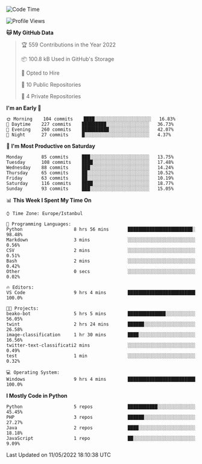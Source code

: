 <!--START_SECTION:waka-->
![Code Time](http://img.shields.io/badge/Code%20Time-199%20hrs%207%20mins-blue)

![Profile Views](http://img.shields.io/badge/Profile%20Views-1-blue)

**🐱 My GitHub Data** 

> 🏆 559 Contributions in the Year 2022
 > 
> 📦 100.8 kB Used in GitHub's Storage 
 > 
> 💼 Opted to Hire
 > 
> 📜 10 Public Repositories 
 > 
> 🔑 4 Private Repositories  
 > 
**I'm an Early 🐤** 

```text
🌞 Morning    104 commits    ████░░░░░░░░░░░░░░░░░░░░░   16.83% 
🌆 Daytime    227 commits    █████████░░░░░░░░░░░░░░░░   36.73% 
🌃 Evening    260 commits    ██████████░░░░░░░░░░░░░░░   42.07% 
🌙 Night      27 commits     █░░░░░░░░░░░░░░░░░░░░░░░░   4.37%

```
📅 **I'm Most Productive on Saturday** 

```text
Monday       85 commits     ███░░░░░░░░░░░░░░░░░░░░░░   13.75% 
Tuesday      108 commits    ████░░░░░░░░░░░░░░░░░░░░░   17.48% 
Wednesday    88 commits     ███░░░░░░░░░░░░░░░░░░░░░░   14.24% 
Thursday     65 commits     ██░░░░░░░░░░░░░░░░░░░░░░░   10.52% 
Friday       63 commits     ██░░░░░░░░░░░░░░░░░░░░░░░   10.19% 
Saturday     116 commits    ████░░░░░░░░░░░░░░░░░░░░░   18.77% 
Sunday       93 commits     ███░░░░░░░░░░░░░░░░░░░░░░   15.05%

```


📊 **This Week I Spent My Time On** 

```text
⌚︎ Time Zone: Europe/Istanbul

💬 Programming Languages: 
Python                   8 hrs 56 mins       ████████████████████████░   98.48% 
Markdown                 3 mins              ░░░░░░░░░░░░░░░░░░░░░░░░░   0.56% 
CSV                      2 mins              ░░░░░░░░░░░░░░░░░░░░░░░░░   0.51% 
Bash                     2 mins              ░░░░░░░░░░░░░░░░░░░░░░░░░   0.42% 
Other                    0 secs              ░░░░░░░░░░░░░░░░░░░░░░░░░   0.02%

🔥 Editors: 
VS Code                  9 hrs 4 mins        █████████████████████████   100.0%

🐱‍💻 Projects: 
beako-bot                5 hrs 5 mins        ██████████████░░░░░░░░░░░   56.05% 
twint                    2 hrs 24 mins       ██████░░░░░░░░░░░░░░░░░░░   26.58% 
image-classification     1 hr 30 mins        ████░░░░░░░░░░░░░░░░░░░░░   16.56% 
twitter-text-classificati2 mins              ░░░░░░░░░░░░░░░░░░░░░░░░░   0.49% 
test                     1 min               ░░░░░░░░░░░░░░░░░░░░░░░░░   0.32%

💻 Operating System: 
Windows                  9 hrs 4 mins        █████████████████████████   100.0%

```

**I Mostly Code in Python** 

```text
Python                   5 repos             ███████████░░░░░░░░░░░░░░   45.45% 
PHP                      3 repos             ██████░░░░░░░░░░░░░░░░░░░   27.27% 
Java                     2 repos             ████░░░░░░░░░░░░░░░░░░░░░   18.18% 
JavaScript               1 repo              ██░░░░░░░░░░░░░░░░░░░░░░░   9.09%

```



 Last Updated on 11/05/2022 18:10:38 UTC
<!--END_SECTION:waka-->

<!--
**3nws/3nws** is a ✨ _special_ ✨ repository because its `README.md` (this file) appears on your GitHub profile.

Here are some ideas to get you started:

- 🔭 I’m currently working on ...
- 🌱 I’m currently learning ...
- 👯 I’m looking to collaborate on ...
- 🤔 I’m looking for help with ...
- 💬 Ask me about ...
- 📫 How to reach me: ...
- 😄 Pronouns: ...
- ⚡ Fun fact: ...
-->
